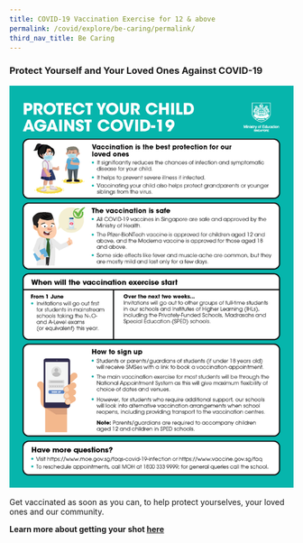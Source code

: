 ```yaml
---
title: COVID-19 Vaccination Exercise for 12 & above
permalink: /covid/explore/be-caring/permalink/
third_nav_title: Be Caring
---
```

### Protect Yourself and Your Loved Ones Against COVID-19

![Vaccinate](/images/BeCaring_Covid-19Vaccinate.png)

Get vaccinated as soon as you can, to help protect yourselves, your loved ones and our community. 

**Learn more about getting your shot [here]( https://www.tp.edu.sg/landing/covid-19/vaccination.html)**